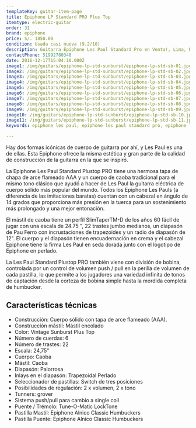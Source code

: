 ```yaml
---
templateKey: guitar-item-page
title: Epiphone LP Standard PRO Plus Top
itemtype: electric-guitar
order: 31
brand: epiphone
price: S/. 1850.00
condition: Usada casi nueva (9.2/10)
description: Guitarra Epiphone Les Paul Standard Pro en Venta!, Lima, Peru
contactPhone: 51992780348
date: 2016-12-17T15:04:10.000Z
image1: /img/guitars/epiphone-lp-std-sunburst/epiphone-lp-std-sb-01.jpg
image2: /img/guitars/epiphone-lp-std-sunburst/epiphone-lp-std-sb-02.jpg
image3: /img/guitars/epiphone-lp-std-sunburst/epiphone-lp-std-sb-03.jpg
image4: /img/guitars/epiphone-lp-std-sunburst/epiphone-lp-std-sb-04.jpg
image5: /img/guitars/epiphone-lp-std-sunburst/epiphone-lp-std-sb-05.jpg
image6: /img/guitars/epiphone-lp-std-sunburst/epiphone-lp-std-sb-06.jpg
image7: /img/guitars/epiphone-lp-std-sunburst/epiphone-lp-std-sb-07.jpg
image8: /img/guitars/epiphone-lp-std-sunburst/epiphone-lp-std-sb-08.jpg
image9: /img/guitars/epiphone-lp-std-sunburst/epiphone-lp-std-sb-09.jpg
image10: /img/guitars/epiphone-lp-std-sunburst/epiphone-lp-std-sb-10.jpg
image11: /img/guitars/epiphone-lp-std-sunburst/epiphone-lp-std-sb-11.jpg
keywords: epiphone les paul, epiphone les paul standard pro, epiphone les paul standard

---
```


Hay dos formas icónicas de cuerpo de guitarra por ahí, y Les Paul es una de ellas. Esta Epiphone ofrece la misma estética y gran parte de la calidad de construcción de la guitarra en la que se inspiró.

La Epiphone Les Paul Standard Plustop PRO tiene una hermosa tapa de chapa de arce flameado AAA y un cuerpo de caoba tradicional para el mismo tono clásico que ayudó a hacer de Les Paul la guitarra eléctrica de cuerpo sólido más popular del mundo. Todos los Epiphone Les Pauls (a diferencia de las imitaciones baratas) cuentan con un cabezal en ángulo de 14 grados que proporciona más presión en la tuerca para un sostenimiento más prolongado y una mejor entonación. 

El mástil de caoba tiene un perfil SlimTaperTM-D de los años 60 fácil de jugar con una escala de 24.75 ", 22 trastes jumbo medianos, un diapasón de Pau Ferro con incrustaciones de trapezoides y un radio de diapasón de 12". El cuerpo y el diapasón tienen encuadernación en crema y el cabezal Epiphone tiene la firma Les Paul en seda dorada junto con el logotipo de Epiphone en perlado.

La Les Paul Standard Plustop PRO también viene con división de bobina, controlada por un control de volumen push / pull en la perilla de volumen de cada pastilla, lo que permite a los jugadores una variedad infinita de tonos de captación desde la corteza de bobina simple hasta la mordida completa de humbucker.

## Características técnicas

* Construcción: Cuerpo sólido con tapa de arce flameado (AAA).
* Construcción mástil: Mástil encolado
* Color: Vintage Sunburst Plus Top
* Número de cuerdas: 6
* Número de trastes: 22
* Escala: 24,75"
* Cuerpo: Caoba
* Mástil: Caoba
* Diapasón: Palorrosa
* Inlays en el diapasón: Trapezoidal Perlado
* Seleccionador de pastillas: Switch de tres posiciones
* Posibilidades de regulación: 2 x volumen, 2 x tono
* Tunners: grover
* Sistema push/pull para cambio a single coil
* Puente / Trémolo: Tune-O-Matic LockTone
* Pastilla Mastil: Epiphone Alnico Classic Humbuckers
* Pastilla Puente: Epiphone Alnico Classic Humbuckers